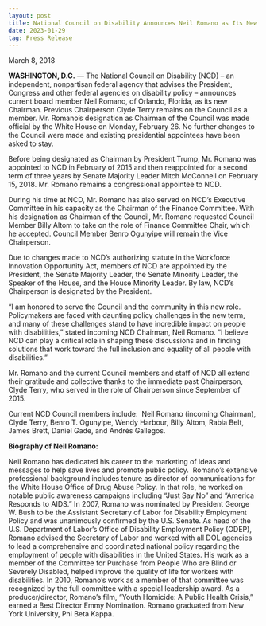 ```yaml
---
layout: post
title: National Council on Disability Announces Neil Romano as Its New Chairman
date: 2023-01-29
tag: Press Release
---
```

March 8, 2018

**WASHINGTON, D.C.** — The National Council on Disability (NCD) – an independent, nonpartisan federal agency that advises the President, Congress and other federal agencies on disability policy – announces current board member Neil Romano, of Orlando, Florida, as its new Chairman. Previous Chairperson Clyde Terry remains on the Council as a member. Mr. Romano’s designation as Chairman of the Council was made official by the White House on Monday, February 26. No further changes to the Council were made and existing presidential appointees have been asked to stay.

Before being designated as Chairman by President Trump, Mr. Romano was appointed to NCD in February of 2015 and then reappointed for a second term of three years by Senate Majority Leader Mitch McConnell on February 15, 2018. Mr. Romano remains a congressional appointee to NCD.   

During his time at NCD, Mr. Romano has also served on NCD’s Executive Committee in his capacity as the Chairman of the Finance Committee. With his designation as Chairman of the Council, Mr. Romano requested Council Member Billy Altom to take on the role of Finance Committee Chair, which he accepted. Council Member Benro Ogunyipe will remain the Vice Chairperson.

Due to changes made to NCD’s authorizing statute in the Workforce Innovation Opportunity Act, members of NCD are appointed by the President, the Senate Majority Leader, the Senate Minority Leader, the Speaker of the House, and the House Minority Leader. By law, NCD’s Chairperson is designated by the President.

“I am honored to serve the Council and the community in this new role. Policymakers are faced with daunting policy challenges in the new term, and many of these challenges stand to have incredible impact on people with disabilities,” stated incoming NCD Chairman, Neil Romano. “I believe NCD can play a critical role in shaping these discussions and in finding solutions that work toward the full inclusion and equality of all people with disabilities.”

Mr. Romano and the current Council members and staff of NCD all extend their gratitude and collective thanks to the immediate past Chairperson, Clyde Terry, who served in the role of Chairperson since September of 2015.

Current NCD Council members include:  Neil Romano (incoming Chairman), Clyde Terry, Benro T. Ogunyipe, Wendy Harbour, Billy Altom, Rabia Belt, James Brett, Daniel Gade, and Andrés Gallegos.

**Biography of Neil Romano:**

Neil Romano has dedicated his career to the marketing of ideas and messages to help save lives and promote public policy.  Romano’s extensive professional background includes tenure as director of communications for the White House Office of Drug Abuse Policy. In that role, he worked on notable public awareness campaigns including “Just Say No” and “America Responds to AIDS.” In 2007, Romano was nominated by President George W. Bush to be the Assistant Secretary of Labor for Disability Employment Policy and was unanimously confirmed by the U.S. Senate. As head of the U.S. Department of Labor’s Office of Disability Employment Policy (ODEP), Romano advised the Secretary of Labor and worked with all DOL agencies to lead a comprehensive and coordinated national policy regarding the employment of people with disabilities in the United States. His work as a member of the Committee for Purchase from People Who are Blind or Severely Disabled, helped improve the quality of life for workers with disabilities. In 2010, Romano’s work as a member of that committee was recognized by the full committee with a special leadership award. As a producer/director, Romano’s film, “Youth Homicide: A Public Health Crisis,” earned a Best Director Emmy Nomination. Romano graduated from New York University, Phi Beta Kappa.